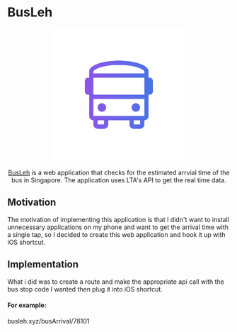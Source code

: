 # BusLeh 

<p align="center">
  <img src="/src/asserts/logo.png" width="300px" height="300px" alt="Logo"/>
</p>

<p align="center">
  <a href="busleh.xyz">BusLeh</a> is a web application that checks for the estimated arrvial time of the bus in Singapore.
  The application uses LTA's API to get the real time data. 
</p>

## Motivation
The motivation of implementing this application is that I didn't want to install unnecessary applications on my phone and want to get the arrival time with a single tap, so I decided to create this web application and hook it up with iOS shortcut.

## Implementation
What i did was to create a route and make the appropriate api call with the bus stop code I wanted then plug it into iOS shortcut. 

#### For example:
 busleh.xyz/busArrival/78101



